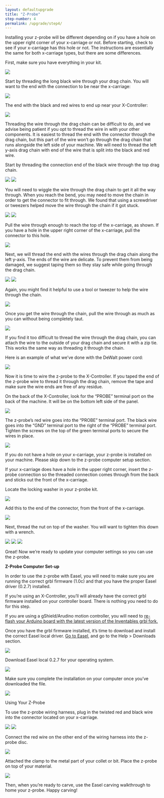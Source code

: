 ```yaml
---
layout: defaultupgrade
title: "Z-Probe"
step-number: 4
permalink: /upgrade/step4/
---
```


Installing your z-probe will be different depending on if you have a hole on the upper right corner of your x-carriage or not. Before starting, check to see if your x-carriage has this hole or not. The instructions are essentially the same for both x-carriage types, but there are some differences. 

First, make sure you have everything in your kit. 

<img src="../photo/P9230409.jpg">

Start by threading the long black wire through your drag chain. You will want to the end with the connection to be near the x-carriage: 

<img src="../photo/P9230410.jpg">

The end with the black and red wires to end up near your X-Controller:

<img src="../photo/P9230411.jpg">

Threading the wire through the drag chain can be difficult to do, and we advise being patient if you opt to thread the wire in with your other components. It is easiest to thread the end with the connector through the drag chain, but this part of the wire won’t go through the drag chain that runs alongside the left side of your machine. We will need to thread the left y-axis drag chain with end of the wire that is split into the black and red wire. 

Start by threading the connection end of the black wire through the top drag chain.

<img src="../photo/P9230412.jpg">
<img src="../photo/P9230413.jpg">

You will need to wiggle the wire through the drag chain to get it all the way through. When you reach the bend, you may need to move the chain in order to get the connector to fit through. We found that using a screwdriver or tweezers helped move the wire through the chain if it got stuck. 

<img src="../photo/P9230414.jpg">
<img src="../photo/P9230416.jpg">

Pull the wire through enough to reach the top of the x-carriage, as shown. If you have a hole in the upper right corner of the x-carriage, pull the connector to this hole.

<img src="../photo/P9230417.jpg">

Next, we will thread the end with the wires through the drag chain along the left y-axis. The ends of the wire are delicate. To prevent them from being damaged, we suggest taping them so they stay safe while going through the drag chain.

<img src="../photo/P9230420.jpg">
<img src="../photo/P9230421.jpg">

Again, you might find it helpful to use a tool or tweezer to help the wire through the chain.

<img src="../photo/P9230422.jpg">

Once you get the wire through the chain, pull the wire through as much as you can without being completely taut. 

<img src="../photo/P9230423.jpg">

If you find it too difficult to thread the wire through the drag chain, you can attach the wire to the outside of your drag chain and secure it with a zip tie. This works the same way as threading it through the chain. 

Here is an example of what we’ve done with the DeWalt power cord:

<img src="18.jpg">

Now it is time to wire the z-probe to the X-Controller. If you taped the end of the z-probe wire to thread it through the drag chain, remove the tape and make sure the wire ends are free of any residue. 

On the back of the X-Controller, look for the “PROBE” terminal port on the back of the machine. It will be on the bottom left side of the panel. 

<img src="../photo/P9230424.jpg">

The z-probe’s red wire goes into the “PROBE” terminal port. The black wire goes into the “GND” terminal port to the right of the “PROBE” terminal port. Tighten the screws on the top of the green terminal ports to secure the wires in place. 

<img src="../photo/P9230426.jpg">

If you do not have a hole on your x-carriage, your z-probe is installed on your machine. Please skip down to the z-probe computer setup section. 

If your x-carriage does have a hole in the upper right corner, insert the z-probe connection so the threaded connection comes through from the back and sticks out the front of the x-carriage. 

Locate the locking washer in your z-probe kit. 

<img src="../photo/P9230428.jpg">

Add this to the end of the connector, from the front of the x-carriage. 

<img src="../photo/P9230427.jpg">

Next, thread the nut on top of the washer. You will want to tighten this down with a wrench. 

<img src="../photo/P9230429.jpg">
<img src="../photo/P9230430.jpg">
<img src="../photo/P9230431.jpg">

Great! Now we’re ready to update your computer settings so you can use the z-probe. 

<strong>Z-Probe Computer Set-up</strong>

In order to use the z-probe with Easel, you will need to make sure you are running the correct grbl firmware (1.0c) and that you have the proper Easel driver (0.2.7) installed. 

If you’re using an X-Controller, you’ll will already have the correct grbl firmware installed on your controller board. There is nothing you need to do for this step. 

If you are using a gShield/Arudino motion controller, you will need to <a href="https://inventables.desk.com/customer/portal/articles/2058884?b_id=9562&t=0">re-flash your Arduino board with the latest version of the Inventables grbl fork.</a> 

Once you have the grbl firmware installed, it’s time to download and install the correct Easel local driver. <a href="http://easel.inventables.com/">Go to Easel,</a> and go to the Help > Downloads section. 
 
<img src="../photo/Easel_screenshot_1_-_downloads.png">

Download Easel local 0.2.7 for your operating system.

<img src="../photo/Easel_screenshot_2_-_0.2.7_version.png">

Make sure you complete the installation on your computer once you’ve downloaded the file. 

<img src="../photo/Easel_screenshot_3_-_open_file.png">

Using Your Z-Probe

To use the z-probe wiring harness, plug in the twisted red and black wire into the connector located on your x-carriage. 

<img src="../photo/P9230433.jpg">
<img src="../photo/P9230434.jpg">

Connect the red wire on the other end of the wiring harness into the z-probe disc. 

<img src="../photo/P9230435.jpg">

Attached the clamp to the metal part of your collet or bit. Place the z-probe on top of your material. 

<img src="../photo/P9230438.jpg">

Then, when you’re ready to carve, use the Easel carving walkthrough to home your z-probe. Happy carving!
